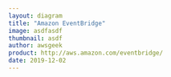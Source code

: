 ```yaml
---
layout: diagram
title: "Amazon EventBridge"
image: asdfasdf
thumbnail: asdf
author: awsgeek
product: http://aws.amazon.com/eventbridge/
date: 2019-12-02
---
```

